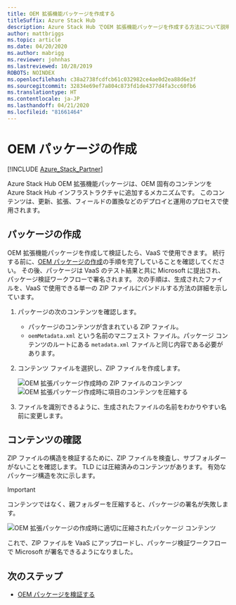 ```yaml
---
title: OEM 拡張機能パッケージを作成する
titleSuffix: Azure Stack Hub
description: Azure Stack Hub でOEM 拡張機能パッケージを作成する方法について説明します。
author: mattbriggs
ms.topic: article
ms.date: 04/20/2020
ms.author: mabrigg
ms.reviewer: johnhas
ms.lastreviewed: 10/28/2019
ROBOTS: NOINDEX
ms.openlocfilehash: c38a2738fcdfcb61c032982ce4ae0d2ea88d6e3f
ms.sourcegitcommit: 32834e69ef7a804c873fd1de4377d4fa3cc60fb6
ms.translationtype: HT
ms.contentlocale: ja-JP
ms.lasthandoff: 04/21/2020
ms.locfileid: "81661464"
---
```

# <a name="create-an-oem-package"></a>OEM パッケージの作成

[!INCLUDE [Azure_Stack_Partner](./includes/azure-stack-partner-appliesto.md)]

Azure Stack Hub OEM 拡張機能パッケージは、OEM 固有のコンテンツを Azure Stack Hub インフラストラクチャに追加するメカニズムです。 このコンテンツは、更新、拡張、フィールドの置換などのデプロイと運用のプロセスで使用されます。

## <a name="creating-the-package"></a>パッケージの作成

OEM 拡張機能パッケージを作成して検証したら、VaaS で使用できます。 続行する前に、[OEM パッケージの作成](https://microsoft.sharepoint.com/:w:/r/teams/cloudsolutions/Sacramento/_layouts/15/Doc.aspx?sourcedoc=%7BD7406069-7661-419C-B3B1-B6A727AB3972%7D&file=Azure%20Stack%20OEM%20Extension%20Package.docx&action=default&mobileredirect=true)の手順を完了していることを確認してください。 その後、パッケージは VaaS のテスト結果と共に Microsoft に提出され、パッケージ検証ワークフローで署名されます。 次の手順は、生成されたファイルを、VaaS で使用できる単一の ZIP ファイルにバンドルする方法の詳細を示しています。

1. パッケージの次のコンテンツを確認します。
    - パッケージのコンテンツが含まれている ZIP ファイル。
    - `oemMetadata.xml` という名前のマニフェスト ファイル。パッケージ コンテンツのルートにある `metadata.xml` ファイルと同じ内容である必要があります。

2. コンテンツ ファイルを選択し、ZIP ファイルを作成します。

    ![OEM 拡張パッケージ作成時の ZIP ファイルのコンテンツ](media/vaas-create-oem-package-1.png) ![OEM 拡張パッケージ作成時に項目のコンテンツを圧縮する](media/vaas-create-oem-package-2.png)

3. ファイルを識別できるように、生成されたファイルの名前をわかりやすい名前に変更します。

## <a name="verifying-the-contents"></a>コンテンツの確認

ZIP ファイルの構造を検証するために、ZIP ファイルを検査し、サブフォルダーがないことを確認します。 TLD には圧縮済みのコンテンツがあります。 有効なパッケージ構造を次に示します。

> [!IMPORTANT]
> コンテンツではなく、親フォルダーを圧縮すると、パッケージの署名が失敗します。

![OEM 拡張パッケージの作成時に適切に圧縮されたパッケージ コンテンツ](media/vaas-create-oem-package-3.png)

これで、ZIP ファイルを VaaS にアップロードし、パッケージ検証ワークフローで Microsoft が署名できるようになりました。

## <a name="next-steps"></a>次のステップ

- [OEM パッケージを検証する](azure-stack-vaas-validate-oem-package.md)
